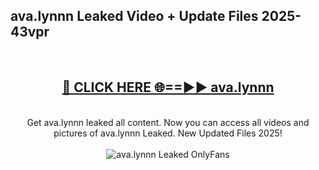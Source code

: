 <h2>ava.lynnn Leaked Video + Update Files 2025- 43vpr</h2>
<br>
<div align="center">
<h2><a href="https://libra.edu.pl?ava.lynnn" rel="nofollow">🔴 CLICK HERE 🌐==►► ava.lynnn</a></h2>
<br>
Get ava.lynnn leaked all content. Now you can access all videos and pictures of ava.lynnn Leaked. New Updated Files 2025!
<br>
<br>
<a href="https://libra.edu.pl?ava.lynnn" rel="nofollow" data-target="animated-image.originalLink"><img src="https://i.ibb.co.com/WyWwxjT/player-gif2.gif" alt="ava.lynnn Leaked OnlyFans" style="max-width: 100%; display: inline-block;" data-target="animated-image.originalImage"></a>
</div>
<br>
